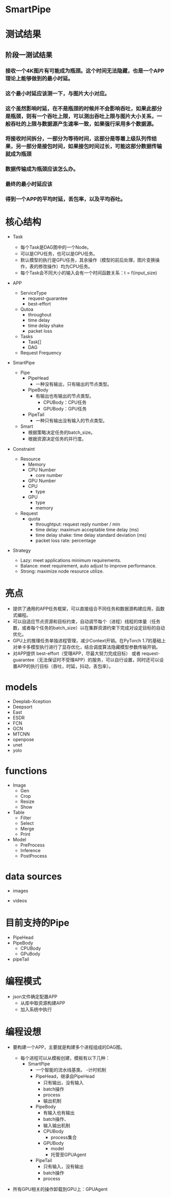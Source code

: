 # SmartPipe

# 测试结果
## 阶段一测试结果

### 接收一个4K图片有可能成为瓶颈。这个时间无法隐藏，也是一个APP理论上能够做到的最小时延。
### 这个最小时延应该测一下，与图片大小对应。   
### 这个虽然影响时延，在不是瓶颈的时候并不会影响吞吐，如果此部分是瓶颈，则有一个吞吐上限，可以测出吞吐上限与图片大小关系，一般吞吐的上限与数据源产生速率一致，如果强行采用多个数据源。
### 将接收时间拆分，一部分为等待时间，这部分是等着上级队列传结果，另一部分是接包时间，如果接包时间过长，可能这部分数据传输就成为瓶颈
### 数据传输成为瓶颈应该怎么办。
### 最终的最小时延应该

### 得到一个APP的平均时延，丢包率，以及平均吞吐。

# 核心结构
- Task
    - 每个Task是DAG图中的一个Node。
    - 可以是CPU任务，也可以是GPU任务。
    - 默认模型的执行是GPU任务，其余操作（模型的前后处理，图片变换操作，表的修改操作）均为CPU任务。
    - 每个Task会不同大小的输入会有一个时间函数关系：t = f(input_size)
- APP
    - ServiceType
        - request-guarantee
        - best-effort
    - Qutoa
        - throughout
        - time delay
        - time delay shake
        - packet loss
    - Tasks
        - Task[]
        - DAG
    - Request Frequency

- SmartPipe
    - Pipe
        - PipeHead
            - 一种没有输出，只有输出的节点类型。
        - PipeBody
            - 有输出也有输出的节点类型。
                - CPUBody：CPU任务
                - GPUBody：GPU任务
        - PipeTail
            - 一种只有输出没有输入的节点类型。
    - Smart
        - 根据策略决定任务的batch_size。
        - 根据资源决定任务的并行度。

- Constraint
    - Resource
        - Memory
        - CPU Number
            - core number
        - GPU Number
        - CPU
            - type
        - GPU
            - type
            - memory
    - Request
        - quota
            - throughtput: request reply number / min
            - time delay: maximum acceptable time delay (ms)
            - time delay shake: time delay standard deviation (ms)
            - packet loss rate: percentage

- Strategy
    - Lazy: meet applications minimum requirements.
    - Balance: meet requirement, auto adjust to improve performance.
    - Strong: maximize node resource utilize.

# 亮点
- 提供了通用的APP任务框架，可以直接组合不同任务和数据源构建应用，函数式编程。
- 可以自适应节点资源和目标约束，自动调节每个（进程）线程的体量（任务数，或者每个任务的batch_size）以在集群资源约束下完成对设定目标的自动优化。
- GPU上的推理任务单独进程管理，减少Context开销。在PyTorch 1.7的基础上对单卡多模型执行进行了显存优化，结合调度算法隐藏模型参数传输开销。
- 对APP提供 best-effort（受理APP，尽最大努力完成目标） 或者 request-guarantee（无法保证时不受理APP）的服务，可以自行设置，同时还可以设置APP的执行目标（吞吐，时延，抖动，丢包率）。

# models
- Deeplab-Xception
- Deepsort
- East
- ESDR
- FCN
- GCN
- MTCNN
- openpose
- unet
- yolo

# functions
- Image
    - Gen
    - Crop
    - Resize
    - Show
- Table
    - Filter
    - Select
    - Merge
    - Print
- Model
    - PreProcess
    - Inference
    - PostProcess

# data sources
- images

- videos

# 目前支持的Pipe
- PipeHead
- PipeBody
    - CPUBody
    - GPuBody
- pipeTail

# 编程模式
- json文件确定配置APP
    - 从库中取资源构建APP
    - 加入系统中执行

# 编程设想
- 要构建一个APP，主要就是构建多个进程组成的DAG图。
    - 每个进程可以从模板创建，模板有以下几种：
        - SmartPipe
            - 一个智能的流水线基类。
            -计时机制
            - PipeHead，继承自PipeHead
                - 只有输出，没有输入
                - batch操作
                - process
                - 输出机制
            - PipeBody
                - 有输入也有输出
                - batch操作、
                - 输入输出机制
                - CPUBody
                    - process集合
                - GPUBody
                    - model
                    - 托管至GPUAgent
            - PipeTail
                - 只有输入，没有输出
                - batch操作
                - process

- 所有GPU相关的操作卸载到GPU上：GPUAgent